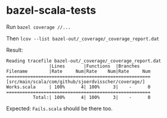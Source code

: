 # bazel-scala-tests

Run `bazel coverage //...`

Then `lcov --list bazel-out/_coverage/_coverage_report.dat`

Result:
```
Reading tracefile bazel-out/_coverage/_coverage_report.dat
                |Lines       |Functions  |Branches    
Filename        |Rate     Num|Rate    Num|Rate     Num
======================================================
[src/main/scala/com/github/sjoerdvisscher/coverage/]
Works.scala     | 100%      4| 100%     3|    -      0
======================================================
          Total:| 100%      4| 100%     3|    -      0
```

Expected:
`Fails.scala` should be there too.
